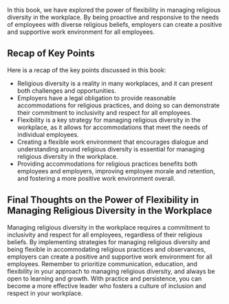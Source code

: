 
In this book, we have explored the power of flexibility in managing religious diversity in the workplace. By being proactive and responsive to the needs of employees with diverse religious beliefs, employers can create a positive and supportive work environment for all employees.

Recap of Key Points
-------------------

Here is a recap of the key points discussed in this book:

* Religious diversity is a reality in many workplaces, and it can present both challenges and opportunities.
* Employers have a legal obligation to provide reasonable accommodations for religious practices, and doing so can demonstrate their commitment to inclusivity and respect for all employees.
* Flexibility is a key strategy for managing religious diversity in the workplace, as it allows for accommodations that meet the needs of individual employees.
* Creating a flexible work environment that encourages dialogue and understanding around religious diversity is essential for managing religious diversity in the workplace.
* Providing accommodations for religious practices benefits both employees and employers, improving employee morale and retention, and fostering a more positive work environment overall.

Final Thoughts on the Power of Flexibility in Managing Religious Diversity in the Workplace
-------------------------------------------------------------------------------------------

Managing religious diversity in the workplace requires a commitment to inclusivity and respect for all employees, regardless of their religious beliefs. By implementing strategies for managing religious diversity and being flexible in accommodating religious practices and observances, employers can create a positive and supportive work environment for all employees. Remember to prioritize communication, education, and flexibility in your approach to managing religious diversity, and always be open to learning and growth. With practice and persistence, you can become a more effective leader who fosters a culture of inclusion and respect in your workplace.

